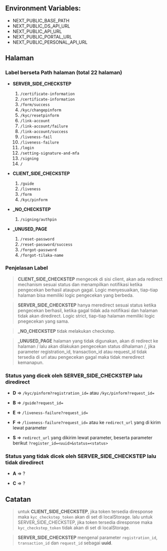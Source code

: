 ## Environment Variables:

- NEXT_PUBLIC_BASE_PATH
- NEXT_PUBLIC_DS_API_URL
- NEXT_PUBLIC_API_URL
- NEXT_PUBLIC_PORTAL_URL
- NEXT_PUBLIC_PERSONAL_API_URL

## Halaman

### Label berseta Path halaman (total 22 halaman)

- **SERVER_SIDE_CHECKSTEP**

  1. `/certificate-information`
  2. `/certificate-information`
  3. `/form/success`
  4. `/kyc/changepinform`
  5. `/kyc/resetpinform`
  6. `/link-account`
  7. `/link-account/failure`
  8. `/link-account/success`
  9. `/liveness-fail`
  10. `/liveness-failure`
  11. `/login`
  12. `/setting-signature-and-mfa`
  13. `/signing`
  14. `/`

- **CLIENT_SIDE_CHECKSTEP**

  1. `/guide`
  2. `/liveness`
  3. `/form`
  4. `/kyc/pinform`

- **\_NO_CHECKSTEP**

  1. `/signing/authpin`

- **\_UNUSED_PAGE**

  1. `/reset-password`
  2. `/reset-password/success`
  3. `/forgot-password`
  4. `/forgot-tilaka-name`

### Penjelasan Label

> **CLIENT_SIDE_CHECKSTEP** mengecek di sisi client, akan ada redirect mechanism sesuai status dan menampilkan notifikasi ketika pengecekan berhasil ataupun gagal. Logic menyesuaikan, tiap-tiap halaman bisa memiliki logic pengecekan yang berbeda.

> **SERVER_SIDE_CHECKSTEP** hanya meredirect sesuai status ketika pengecekan berhasil, ketika gagal tidak ada notifikasi dan halaman tidak akan diredirect. Logic strict, tiap-tiap halaman memiliki logic pnegecekan yang sama.

> **\_NO_CHECKSTEP** tidak melakukan checkstep.

> **\_UNUSED_PAGE** halaman yang tidak digunakan, akan di redirect ke halaman / lalu akan dilakukan pengecekan status dihalaman /, jika parameter registration_id, transaction_id atau request_id tidak tersedia di url atau pengecekan gagal maka tidak meredirect kemanapun.

### Status yang dicek oleh SERVER_SIDE_CHECKSTEP lalu diredirect

- **D** => `/kyc/pinform?registration_id=` atau `/kyc/pinform?request_id=`

- **B** => `/guide?request_id=`

- **E** => `/liveness-failure?request_id=`

- **F** => `/liveness-failure?request_id=` atau ke `redirect_url` yang di kirim lewat parameter

- **S** => `redirect_url` yang dikirim lewat parameter, beserta parameter berikut `?register_id=<uuid>&status=<status>`

### Status yang tidak dicek oleh SERVER_SIDE_CHECKSTEP lalu tidak diredirect

- **A** => ?

- **C** => ?

## Catatan

> untuk **CLIENT_SIDE_CHECKSTEP**, jika token tersedia diresponse maka `kyc_checkstep_token` akan di set di localStorage. lalu untuk SERVER_SIDE_CHECKSTEP, jika token tersedia diresponse maka `kyc_checkstep_token` tidak akan di set di localStorage.

> **SERVER_SIDE_CHECKSTEP** mengenal parameter `registration_id`, `transaction_id` dan `request_id` sebagai **uuid**.
